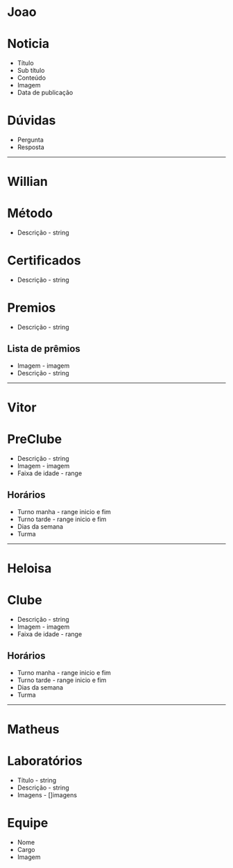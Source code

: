 # Joao

# Noticia
- Título
- Sub título
- Conteúdo
- Imagem
- Data de publicação

# Dúvidas
- Pergunta
- Resposta

-------------------------------------------
# Willian

# Método
- Descrição - string

# Certificados
- Descrição - string

# Premios
- Descrição - string

## Lista de prêmios
- Imagem - imagem
- Descrição - string

-------------------------------------------
# Vitor

# PreClube
- Descrição - string
- Imagem - imagem
- Faixa de idade - range

## Horários
- Turno manha - range inicio e fim
- Turno tarde - range inicio e fim
- Dias da semana
- Turma

-------------------------------------------
# Heloisa

# Clube
- Descrição - string
- Imagem - imagem
- Faixa de idade - range

## Horários
- Turno manha - range inicio e fim
- Turno tarde - range inicio e fim
- Dias da semana
- Turma

-----------------------------------------
# Matheus

# Laboratórios
- Título - string
- Descrição - string
- Imagens - []imagens

# Equipe
- Nome
- Cargo
- Imagem